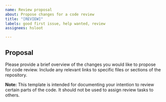 ```yaml
---
name: Review proposal
about: Propose changes for a code review
title: "[REVIEW]"
labels: good first issue, help wanted, review
assignees: hsloot

---
```


## Proposal

Please provide a brief overview of the changes you would like to propose for
code review. Include any relevant links to specific files or sections of the
repository.

__Note:__ This template is intended for documenting your intention to review
certain parts of the code. It should not be used to assign review tasks to
others.
